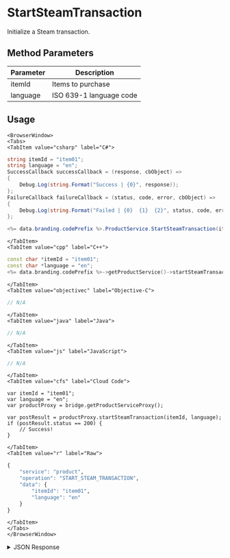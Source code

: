 # StartSteamTransaction

Initialize a Steam transaction.

<PartialServop service_name="product" operation_name="START_STEAM_TRANSACTION" />

## Method Parameters
Parameter | Description
--------- | -----------
itemId | Items to purchase
language | ISO 639-1 language code

## Usage

```mdx-code-block
<BrowserWindow>
<Tabs>
<TabItem value="csharp" label="C#">
```

```csharp
string itemId = "item01";
string language = "en";
SuccessCallback successCallback = (response, cbObject) =>
{
    Debug.Log(string.Format("Success | {0}", response));
};
FailureCallback failureCallback = (status, code, error, cbObject) =>
{
    Debug.Log(string.Format("Failed | {0}  {1}  {2}", status, code, error));
};

<%= data.branding.codePrefix %>.ProductService.StartSteamTransaction(itemId, language, successCallback, failureCallback);
```

```mdx-code-block
</TabItem>
<TabItem value="cpp" label="C++">
```

```cpp
const char *itemId = "item01";
const char *language = "en";
<%= data.branding.codePrefix %>->getProductService()->startSteamTransaction(itemId, language, this);
```

```mdx-code-block
</TabItem>
<TabItem value="objectivec" label="Objective-C">
```

```objectivec
// N/A
```

```mdx-code-block
</TabItem>
<TabItem value="java" label="Java">
```

```java
// N/A
```

```mdx-code-block
</TabItem>
<TabItem value="js" label="JavaScript">
```

```javascript
// N/A
```

```mdx-code-block
</TabItem>
<TabItem value="cfs" label="Cloud Code">
```

```cfscript
var itemId = "item01";
var language = "en";
var productProxy = bridge.getProductServiceProxy();

var postResult = productProxy.startSteamTransaction(itemId, language);
if (postResult.status == 200) {
    // Success!
}
```

```mdx-code-block
</TabItem>
<TabItem value="r" label="Raw">
```

```r
{
	"service": "product",
	"operation": "START_STEAM_TRANSACTION",
	"data": {
		"itemId": "item01",
		"language": "en"
	}
}
```

```mdx-code-block
</TabItem>
</Tabs>
</BrowserWindow>
```

<details>
<summary>JSON Response</summary>

```json
{
    "status": 200,
    "data": {}
}
```
</details>


